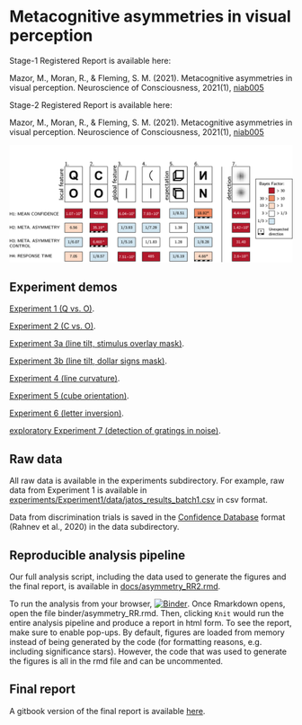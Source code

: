 # Metacognitive asymmetries in visual perception



Stage-1 Registered Report is available here:

Mazor, M., Moran, R., & Fleming, S. M. (2021). Metacognitive asymmetries in visual perception. Neuroscience of Consciousness, 2021(1), [niab005](https://doi.org/10.1093/nc/niab005)

Stage-2 Registered Report is available here:

Mazor, M., Moran, R., & Fleming, S. M. (2021). Metacognitive asymmetries in visual perception. Neuroscience of Consciousness, 2021(1), [niab005](https://doi.org/10.1093/nc/niab025)

![Summary of results from all seven experiments](https://github.com/matanmazor/asymmetry/blob/master/docs/figures/summary.png)


## Experiment demos

[Experiment 1 (Q vs. O)](https://matanmazor.github.io/asymmetry/experiments/demos/exp1/index).

[Experiment 2 (C vs. O)](https://matanmazor.github.io/asymmetry/experiments/demos/exp2/index).

[Experiment 3a (line tilt, stimulus overlay mask)](https://matanmazor.github.io/asymmetry/experiments/demos/exp3a/index).

[Experiment 3b (line tilt, dollar signs mask)](https://matanmazor.github.io/asymmetry/experiments/demos/exp3b/index).

[Experiment 4 (line curvature)](https://matanmazor.github.io/asymmetry/experiments/demos/exp4/index).

[Experiment 5 (cube orientation)](https://matanmazor.github.io/asymmetry/experiments/demos/exp5/index).

[Experiment 6 (letter inversion)](https://matanmazor.github.io/asymmetry/experiments/demos/exp6/index).

[exploratory Experiment 7 (detection of gratings in noise)](https://matanmazor.github.io/asymmetry/experiments/demos/exp7/index).

## Raw data

All raw data is available in the experiments subdirectory. For example, raw data from Experiment 1 is available in [experiments/Experiment1/data/jatos_results_batch1.csv](https://github.com/matanmazor/asymmetry/blob/master/experiments/Experiment1/data/jatos_results_batch1.csv) in csv format. 

Data from discrimination trials is saved in the [Confidence Database](https://osf.io/s46pr/) format (Rahnev et al., 2020) in the data subdirectory.

## Reproducible analysis pipeline

Our full analysis script, including the data used to generate the figures and the final report, is available in [docs/asymmetry_RR2.rmd](https://github.com/matanmazor/asymmetry/blob/master/docs/asymmetry_RR2.rmd). 

To run the analysis from your browser, [![Binder](https://mybinder.org/badge_logo.svg)](https://mybinder.org/v2/gh/matanmazor/asymmetry/master?urlpath=rstudio). Once Rmarkdown opens, open the file binder/asymmetry_RR.rmd. 
Then, clicking `Knit` would run the entire analysis pipeline and produce a report in html form. To see the report, make sure to enable pop-ups. By default, figures are loaded from memory instead of being generated by the code (for formatting reasons, e.g. including significance stars). However, the code that was used to generate the figures is all in the rmd file and can be uncommented.

## Final report

A gitbook version of the final report is available [here](https://matanmazor.github.io/asymmetry/binder/introduction). 



